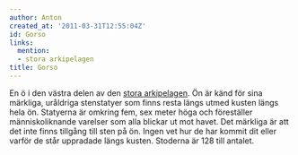 ```yaml
---
author: Anton
created_at: '2011-03-31T12:55:04Z'
id: Gorso
links:
  mention:
  - stora arkipelagen
title: Gorso
---
```


En ö i den västra delen av den [stora arkipelagen]. Ön är känd för sina märkliga, uråldriga
stenstatyer som finns resta längs utmed kusten längs hela ön. Statyerna är omkring fem, sex meter
höga och föreställer människoliknande varelser som alla blickar ut mot havet. Det märkliga är att
det inte finns tillgång till sten på ön. Ingen vet hur de har kommit dit eller varför de står
uppradade längs kusten. Stoderna är 128 till antalet.

  [stora arkipelagen]: stora_arkipelagen
